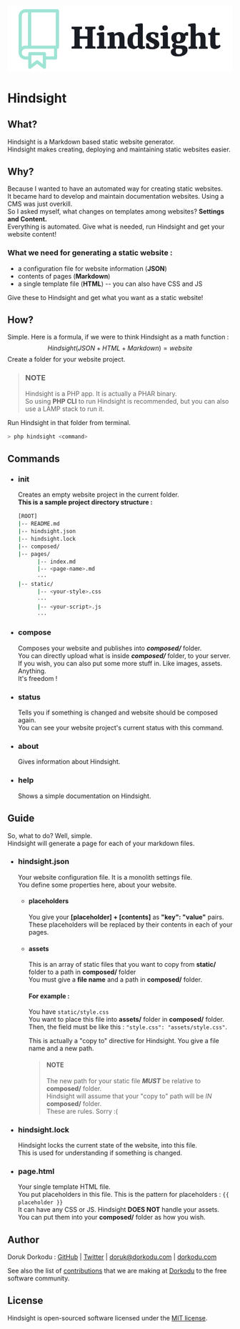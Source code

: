 ![Hindsight Logo](hindsight.png)

# Hindsight

## What?

Hindsight is a Markdown based static website generator. <br>Hindsight makes creating, deploying and maintaining static websites easier.

## Why?

Because I wanted to have an automated way for creating static websites.<br>It became hard to develop and maintain documentation websites. Using a CMS was just overkill.<br>So I asked myself, what changes on templates among websites? **Settings and Content.**<br>Everything is automated. Give what is needed, run Hindsight and get your website content!

### What we need for generating a static website :

- a configuration file for website information (**JSON**)
- contents of pages (**Markdown**)
- a single template file (**HTML**) -- you can also have CSS and JS

Give these to Hindsight and get what you want as a static website!

## How?

Simple. Here is a formula, if we were to think Hindsight as a math function :
$$
Hindsight(JSON+HTML+Markdown) = website
$$
Create a folder for your website project.<br>

> ### NOTE
>
> Hindsight is a PHP app. It is actually a PHAR binary.<br>So using **PHP CLI** to run Hindsight is recommended, but you can also use a LAMP stack to run it.

Run Hindsight in that folder from terminal.

```bash
> php hindsight <command>
```

## Commands

- ### init

  Creates an empty website project in the current folder.<br>**This is a sample project directory structure :**

  ```bash
  [ROOT]
  |-- README.md
  |-- hindsight.json
  |-- hindsight.lock
  |-- composed/
  |-- pages/
  		|-- index.md
  		|-- <page-name>.md
  		···
  |-- static/
  		|-- <your-style>.css
  		···
  		|-- <your-script>.js
  		···
  ```

- ### compose

  Composes your website and publishes into ***composed/*** folder.<br>You can directly upload what is inside ***composed/*** folder, to your server.<br>If you wish, you can also put some more stuff in. Like images, assets. Anything.<br>It's freedom !

- ### status

  Tells you if something is changed and website should be composed again.<br>You can see your website project's current status with this command.

- ### about

  Gives information about Hindsight.

- ### help

  Shows a simple documentation on Hindsight.

## Guide

So, what to do? Well, simple.<br>Hindsight will generate a page for each of your markdown files.

- ### hindsight.json

  Your website configuration file. It is a monolith settings file.<br>You define some properties here, about your website.

  - #### placeholders

    You give your **[placeholder] + [contents]** as **"key": "value"** pairs.<br>These placeholders will be replaced by their contents in each of your pages.  
    
  - #### assets 

    This is an array of static files that you want to copy from **static/** folder to a path in **composed/** folder<br>You must give a **file name** and a path in **composed/** folder. 
    
    #### For example :
    
    You have `static/style.css` <br>You want to place this file into **assets/** folder in **composed/** folder.<br>Then, the field must be like this : `"style.css": "assets/style.css"`.
    
    This is actually a "copy to" directive for Hindsight. You give a file name and a new path.
    
    > #### NOTE
    >
    > The new path for your static file **_MUST_** be relative to **composed/** folder.<br>Hindsight will assume that your "copy to" path will be _IN_ **composed/** folder.<br>These are rules. Sorry :(
    
    

- ### hindsight.lock

  Hindsight locks the current state of the website, into this file.<br>This is used for understanding if something is changed.

- ### page.html

  Your single template HTML file.<br>You put placeholders in this file. This is the pattern for placeholders : `{{ placeholder }}`<br>It can have any CSS or JS. Hindsight **DOES NOT** handle your assets.<br>You can put them into your **composed/** folder as how you wish.



## Author

Doruk Dorkodu : [GitHub](https://github.com/dorukdorkodu)  | [Twitter](https://twitter.com/dorukdorkodu) | [doruk@dorkodu.com](mailto:doruk@dorkodu.com) | [dorkodu.com](https://dorkodu.com)

See also the list of [contributions](https://libre.dorkodu.com) that we are making at [Dorkodu](dorkodu.com) to the free software community.

## License

Hindsight is open-sourced software licensed under the [MIT license](LICENSE).


